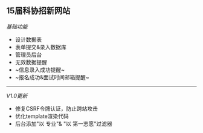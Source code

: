﻿## 15届科协招新网站

*基础功能*

- 设计数据表
- 表单提交&录入数据库
- 管理员后台
- 无效数据提醒
- ~信息录入成功提醒~
- ~报名成功&面试时间邮箱提醒~

***

*V1.0更新*
 
- 修复CSRF令牌认证，防止跨站攻击
- 优化template渲染代码
- 后台添加"以 专业"& "以 第一志愿"过滤器